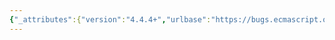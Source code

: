 ```yaml
---
{"_attributes":{"version":"4.4.4+","urlbase":"https://bugs.ecmascript.org/","maintainer":"dherman@mozilla.com"},"bug":{"bug_id":4477,"creation_ts":"2015-08-21 14:09:00 -0700","short_desc":"12.6.3.*, 12.7.5: Use full rounding mode name","delta_ts":"2015-11-03 11:53:32 -0800","product":"ECMA-262 Edition 6","component":"technical issues","version":"unspecified","rep_platform":"All","op_sys":"All","bug_status":"RESOLVED","resolution":"FIXED","priority":"Normal","bug_severity":"normal","everconfirmed":true,"reporter":{"uid":"andrebargull","name":"André Bargull"},"assigned_to":{"uid":"allen","name":"Allen Wirfs-Brock"},"cc":"brterlso","long_desc":[{"commentid":14637,"comment_count":0,"who":{"uid":"andrebargull","name":"André Bargull"},"bug_when":"2015-08-21 14:09:15 -0700","thetext":"12.6.3.1 Applying the * Operator, last bullet point\n12.6.3.2 Applying the / Operator, last bullet point\n12.6.3.3 Applying the % Operator, last bullet point\n12.7.5 Applying the Additive Operators to Numbers, last bullet point\n\nChange \"round-to-nearest\" to \"round to nearest, ties to even\"."},{"commentid":14891,"comment_count":1,"who":{"uid":"brterlso","name":"Brian Terlson"},"bug_when":"2015-11-03 11:53:32 -0800","thetext":"Fixed in ES2016 Draft (b8f2633)."}]}}
---
```


